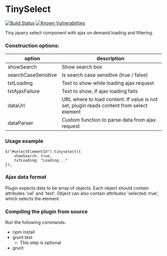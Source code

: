 TinySelect
==========

[![Build Status](https://travis-ci.org/McFizh/tinySelect.svg?branch=master)](https://travis-ci.org/McFizh/tinySelect)
[![Known Vulnerabilities](https://snyk.io/test/github/McFizh/tinySelect.git/badge.svg)](https://snyk.io/test/github/McFizh/tinySelect.git)

Tiny jquery select component with ajax on demand loading and filtering.

### Construction options:

| option              | description |
| ------------------- | ----------- |
| showSearch          | Show search box |
| searchCaseSensitive | Is search case sensitive (true / false) |
| txtLoading          | Text to show while loading ajax request |
| txtAjaxFailure      | Text to show, if ajax loading fails |
| dataUrl             | URL where to load content. If value is not set, plugin reads content from select element |
| dataParser          | Custom function to parse data from ajax request |

### Usage example

```
$("#selectElementId").tinyselect({
	showSearch: true,
	txtLoading: "Loading..."
});
```

### Ajax data format

Plugin expects data to be array of objects. Each object should contain attributes 'val' and 'text'. Object can also contain attributes 'selected: true', which selects the element.

### Compiling the plugin from source

Run the following commands:

* npm install
* grunt test
  * This step is optional
* grunt
